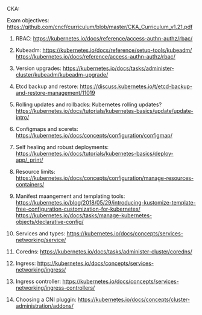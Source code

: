 CKA:

Exam objectives:
https://github.com/cncf/curriculum/blob/master/CKA_Curriculum_v1.21.pdf

1. RBAC:
https://kubernetes.io/docs/reference/access-authn-authz/rbac/

2. Kubeadm:
https://kubernetes.io/docs/reference/setup-tools/kubeadm/
https://kubernetes.io/docs/reference/access-authn-authz/rbac/

3. Version upgrades:
https://kubernetes.io/docs/tasks/administer-cluster/kubeadm/kubeadm-upgrade/

4. Etcd backup and restore:
https://discuss.kubernetes.io/t/etcd-backup-and-restore-management/11019

5. Rolling updates and rollbacks:
Kubernetes rolling updates?
https://kubernetes.io/docs/tutorials/kubernetes-basics/update/update-intro/

6. Configmaps and scerets:
https://kubernetes.io/docs/concepts/configuration/configmap/
 

7. Self healing and robust deployments:
https://kubernetes.io/docs/tutorials/kubernetes-basics/deploy-app/_print/

8. Resource limits:
https://kubernetes.io/docs/concepts/configuration/manage-resources-containers/

9. Manifest maangement and templating tools:
https://kubernetes.io/blog/2018/05/29/introducing-kustomize-template-free-configuration-customization-for-kubernetes/
https://kubernetes.io/docs/tasks/manage-kubernetes-objects/declarative-config/

10. Services and types:
https://kubernetes.io/docs/concepts/services-networking/service/

11. Coredns:
https://kubernetes.io/docs/tasks/administer-cluster/coredns/

12. Ingress:
https://kubernetes.io/docs/concepts/services-networking/ingress/

13. Ingress controller:
https://kubernetes.io/docs/concepts/services-networking/ingress-controllers/

14. Choosing a CNI pluggin:
https://kubernetes.io/docs/concepts/cluster-administration/addons/
